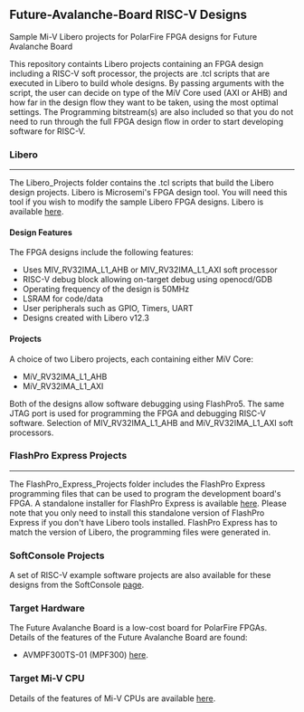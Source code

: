 ## Future-Avalanche-Board RISC-V Designs

Sample Mi-V Libero projects for PolarFire FPGA designs for Future Avalanche Board

This repository containts Libero projects containing an FPGA design including a RISC-V soft processor, the projects are .tcl scripts that are executed in Libero to build whole designs. By passing arguments with the script, the user can decide on type of the MiV Core used (AXI or AHB) and how far in the design flow they want to be taken, using the most optimal settings.
The Programming bitstream(s) are also included so that you do not need to run through the full FPGA design flow in order to start developing software for RISC-V.

### Libero
--------------------
The Libero_Projects folder contains the .tcl scripts that build the Libero design projects. Libero is Microsemi's FPGA design tool. You will need this tool if you wish to modify the sample Libero FPGA designs. Libero is available 
[here](https://www.microsemi.com/products/fpga-soc/design-resources/design-software/libero-soc#downloads).

#### Design Features
The FPGA designs include the following features:
* Uses MIV_RV32IMA_L1_AHB or MIV_RV32IMA_L1_AXI soft processor
* RISC-V debug block allowing on-target debug using openocd/GDB
* Operating frequency of the design is 50MHz
* LSRAM for code/data
* User peripherals such as GPIO, Timers, UART
* Designs created with Libero v12.3

#### Projects
A choice of two Libero projects, each containing either MiV Core:

* MiV_RV32IMA_L1_AHB
* MiV_RV32IMA_L1_AXI

Both of the designs allow software debugging using FlashPro5. The same JTAG port is used for programming the FPGA and debugging RISC-V software. Selection of MIV_RV32IMA_L1_AHB and MiV_RV32IMA_L1_AXI soft processors.

### FlashPro Express Projects
---------------------
The FlashPro_Express_Projects folder includes the FlashPro Express programming files that can be used to program the development board's FPGA. A standalone installer for FlashPro Express is available [here](http://www.microsemi.com/products/fpga-soc/design-resources/programming/flashpro#software). 
Please note that you only need to install this standalone version of FlashPro Express if you don't have Libero tools installed. FlashPro Express has to match the version of Libero, the programming files were generated in.

### SoftConsole Projects
A set of RISC-V example software projects are also available for these designs from the SoftConsole [page](https://github.com/RISCV-on-Microsemi-FPGA/SoftConsole).

### Target Hardware
The Future Avalanche Board is a low-cost board for PolarFire FPGAs. Details of the features of the Future Avalanche Board are found:
* AVMPF300TS-01 (MPF300) [here](https://www.microsemi.com/existing-parts/parts/139680).

### Target Mi-V CPU
Details of the features of Mi-V CPUs are available [here](https://github.com/RISCV-on-Microsemi-FPGA/CPUs).
